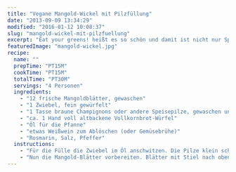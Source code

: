```yaml
---
title: "Vegane Mangold-Wickel mit Pilzfüllung"
date: "2013-09-09 13:34:29"
modified: "2016-01-12 10:08:37"
slug: "mangold-wickel-mit-pilzfuellung"
excerpt: "Eat your greens! heißt es so schön und damit ist nicht nur Spinat gemeint. Auch Mangold ist vielseitig einsetzbar und lässt sich in herrliche vegane Kreationen verwandeln wie zum Beispiel in diese Mangold-Wickel gefüllt mit Pilzen."
featuredImage: "mangold-wickel.jpg"
recipe:
  name: ""
  prepTime: "PT15M"
  cookTime: "PT15M"
  totalTime: "PT30M"
  servings: "4 Personen"
  ingredients:
    - "12 frische Mangoldblätter, gewaschen"
    - "1 Zwiebel, fein gewürfelt"
    - "1 Tasse braune Champignons oder andere Speisepilze, gewaschen und geputzt"
    - "ca. 1 Hand voll altbackene Vollkornbrot-Würfel"
    - "Öl für die Pfanne"
    - "etwas Weißwein zum Ablöschen (oder Gemüsebrühe)"
    - "Rosmarin, Salz, Pfeffer"
  instructions:
    - "Für die Fülle die Zwiebel im Öl anschwitzen. Die Pilze klein schneiden, in die Pfanne geben und kurz mitrösten. Mit Wein oder Brühe ablöschen, würzen und köcheln lassen. Wenn die Pilze weich sind, soviele Brotwürfel dazugeben, dass die überschüssige Soße aufgesaugt wird."
    - "Nun die Mangold-Blätter vorbereiten. Blätter mit Stiel nach oben hinlegen, eine Portion Füllung (ca. 2 EL) im unteren mittleren Drittel positionieren, die Seitenteile des Blatts darüberschlagen und nun von unten aufrollen. Rolle mit einem Zahnstocher fixieren. Die fertigen Wickel nun entweder in der Pfanne von allen Seiten anbraten oder für 8-10min in einem Dampfeinsatz mit wenig Wasser garen."
---
```


